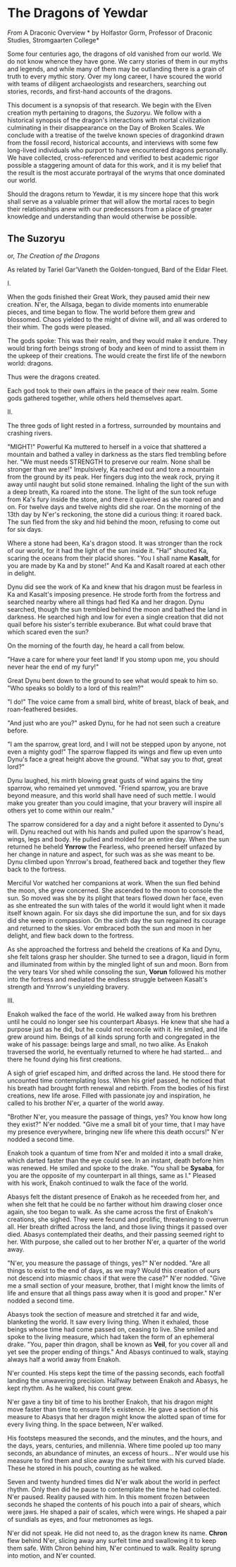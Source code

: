 # The Dragons of Yewdar

*From* A Draconic Overview * by Holfastor Gorm, Professor of Draconic Studies, Stromgaarten College*

Some four centuries ago, the dragons of old vanished from our world. We do not know whence they have gone. We carry stories of them in our myths and legends, and while many of them may be outlanding there is a grain of truth to every mythic story. Over my long career, I have scoured the world with teams of diligent archaeologists and researchers, searching out stories, records, and first-hand accounts of the dragons.

This document is a synopsis of that research. We begin with the Elven creation myth pertaining to dragons, the *Suzoryu*. We follow with a historical synopsis of the dragon's interactions with mortal civilization culminating in their disappearance on the Day of Broken Scales. We conclude with a treatise of the twelve known species of dragonkind drawn from the fossil record, historical accounts, and interviews with some few long-lived individuals who purport to have encountered dragons personally. We have collected, cross-referenced and verified to best academic rigor possible a staggering amount of data for this work, and it is my belief that the result is the most accurate portrayal of the wryms that once dominated our world.

Should the dragons return to Yewdar, it is my sincere hope that this work shall serve as a valuable primer that will allow the mortal races to begin their relationships anew with our predecessors from a place of greater knowledge and understanding than would otherwise be possible.

## The Suzoryu
or, *The Creation of the Dragons*

As related by Tariel Gar'Vaneth the Golden-tongued, Bard of the Eldar Fleet.

I.

When the gods finished their Great Work, they paused amid their new creation. N'er, the Allsaga, began to divide moments into enumerable pieces, and time began to flow. The world before them grew and blossomed. Chaos yielded to the might of divine will, and all was ordered to their whim. The gods were pleased.

The gods spoke: This was their realm, and they would make it endure. They would bring forth beings strong of body and keen of mind to assist them in the upkeep of their creations. The would create the first life of the newborn world: dragons.

Thus were the dragons created.

Each god took to their own affairs in the peace of their new realm. Some gods gathered together, while others held themselves apart.

II.

The three gods of light rested in a fortress, surrounded by mountains and crashing rivers.

"MIGHT!" Powerful Ka muttered to herself in a voice that shattered a mountain and bathed a valley in darkness as the stars fled trembling before her. "We must needs STRENGTH to preserve our realm. None shall be stronger than we are!" Impulsively, Ka reached out and tore a mountain from the ground by its peak. Her fingers dug into the weak rock, prying it away until naught but solid stone remained. Inhaling the light of the sun with a deep breath, Ka roared into the stone. The light of the sun took refuge from Ka's fury inside the stone, and there it quivered as she roared on and on. For twelve days and twelve nights did she roar. On the morning of the 13th day by N'er's reckoning, the stone did a curious thing: it roared back. The sun fled from the sky and hid behind the moon, refusing to come out for six days.

Where a stone had been, Ka's dragon stood. It was stronger than the rock of our world, for it had the light of the sun inside it. "Ha!" shouted Ka, scaring the oceans from their placid shores. "You I shall name **Kasalt**, for you are made by Ka and by stone!" And Ka and Kasalt roared at each other in delight.

Dynu did see the work of Ka and knew that his dragon must be fearless in Ka and Kasalt's imposing presence. He strode forth from the fortress and searched nearby where all things had fled Ka and her dragon. Dynu searched, though the sun trembled behind the moon and bathed the land in darkness. He searched high and low for even a single creation that did not quail before his sister's terrible exuberance. But what could brave that which scared even the sun?

On the morning of the fourth day, he heard a call from below.

"Have a care for where your feet land! If you stomp upon me, you should never hear the end of my fury!"

Great Dynu bent down to the ground to see what would speak to him so. "Who speaks so boldly to a lord of this realm?"

"I do!" The voice came from a small bird, white of breast, black of beak, and roan-feathered besides.

"And just who are you?" asked Dynu, for he had not seen such a creature before.

"I am the sparrow, great lord, and I will not be stepped upon by anyone, not even a mighty god!" The sparrow flapped its wings and flew up even unto Dynu's face a great height above the ground. "What say you to *that*, great lord?"

Dynu laughed, his mirth blowing great gusts of wind agains the tiny sparrow, who remained yet unmoved. "Friend sparrow, you are brave beyond measure, and this world shall have need of such mettle. I would make you greater than you could imagine, that your bravery will inspire all others yet to come within our realm."

The sparrow considered for a day and a night before it assented to Dynu's will. Dynu reached out with his hands and pulled upon the sparrow's head, wings, legs and body. He pulled and molded for an entire day. When the sun returned he beheld **Ynrrow** the Fearless, who preened herself unfazed by her change in nature and aspect, for such was as she was meant to be. Dynu climbed upon Ynrrow's broad, feathered back and together they flew back to the fortress.

Merciful Vor watched her companions at work. When the sun fled behind the moon, she grew concerned. She ascended to the moon to console the sun. So moved was she by its plight that tears flowed down her face, even as she entreated the sun with tales of the world it would light when it made itself known again. For six days she did importune the sun, and for six days did she weep in compassion. On the sixth day the sun regained its courage and returned to the skies. Vor embraced both the sun and moon in her delight, and flew back down to the fortress.

As she approached the fortress and beheld the creations of Ka and Dynu, she felt talons grasp her shoulder. She turned to see a dragon, liquid in form and illuminated from within by the mingled light of sun and moon. Born from the very tears Vor shed while consoling the sun, **Vorun** followed his mother into the fortress and mediated the endless struggle between Kasalt's strength and Ynrrow's unyielding bravery.

III.

Enakoh walked the face of the world. He walked away from his brethren until he could no longer see his counterpart Abasys. He knew that she had a purpose just as he did, but he could not reconcile with it. He smiled, and life grew around him. Beings of all kinds sprung forth and congregated in the wake of his passage: beings large and small, no two alike. As Enakoh traversed the world, he eventually returned to where he had started... and there he found dying his first creations.

A sigh of grief escaped him, and drifted across the land. He stood there for uncounted time contemplating loss. When his grief passed, he noticed that his breath had brought forth renewal and rebirth. From the bodies of his first creations, new life arose. Filled with passionate joy and inspiration, he called to his brother N'er, a quarter of the world away.

"Brother N'er, you measure the passage of things, yes? You know how long they exist?" N'er nodded. "Give me a small bit of your time, that I may have my presence everywhere, bringing new life where this death occurs!" N'er nodded a second time.

Enakoh took a quantum of time from N'er and molded it into a small drake, which darted faster than the eye could see. In an instant, death before him was renewed. He smiled and spoke to the drake. "You shall be **Sysaba**, for you are the opposite of my counterpart in all things, same as I." Pleased with his work, Enakoh continued to walk the face of the world.

Abasys felt the distant presence of Enakoh as he receeded from her, and when she felt that he could be no farther without him drawing closer once again, she too began to walk. As she came across the first of Enakoh's creations, she sighed. They were fecund and prolific, threatening to overrun all. Her breath drifted across the land, and those living things it passed over died. Abasys contemplated their deaths, and their passing seemed right to her. With purpose, she called out to her brother N'er, a quarter of the world away.

"N'er, you measure the passage of things, yes?" N'er nodded. "Are all things to exist to the end of days, as we may? Would this creation of ours not descend into miasmic chaos if that were the case?" N'er nodded. "Give me a small section of your measure, brother, that I might know the limits of life and ensure that all things pass away when it is good and proper." N'er nodded a second time.

Abasys took the section of measure and stretched it far and wide, blanketing the world. It saw every living thing. When it exhaled, those beings whose time had come passed on, ceasing to live. She smiled and spoke to the living measure, which had taken the form of an ephemeral drake. "You, paper thin dragon, shall be known as **Veil**, for you cover all and yet see the proper ending of things." And Abasys continued to walk, staying always half a world away from Enakoh.

N'er counted. His steps kept the time of the passing seconds, each footfall landing the unwavering precision. Halfway between Enakoh and Abasys, he kept rhythm. As he walked, his count grew.

N'er gave a tiny bit of time to his brother Enakoh, that his dragon might move faster than time to ensure life's existence. He gave a section of his measure to Abasys that her dragon might know the alotted span of time for every living thing. In the space between, N'er walked.

His footsteps measured the seconds, and the minutes, and the hours, and the days, years, centuries, and millennia. Where time pooled up too many seconds, an abundance of minutes, an excess of hours... N'er would use his measure to find them and slice away the surfeit time with his curved blade. These he stored in his pouch, counting as he walked.

Seven and twenty hundred times did N'er walk about the world in perfect rhythm. Only then did he pause to contemplate the time he had collected. N'er paused. Reality paused with him. In this moment frozen between seconds he shaped the contents of his pouch into a pair of shears, which were jaws. He shaped a pair of scales, which were wings. He shaped a pair of sundials as eyes, and four metronomes as legs.

N'er did not speak. He did not need to, as the dragon knew its name. **Chron** flew behind N'er, slicing away any surfeit time and swallowing it to keep them safe. With Chron behind him, N'er continued to walk. Reality sprung into motion, and N'er counted.